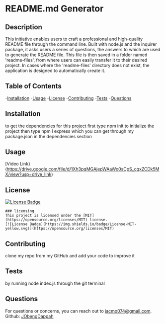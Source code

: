 # README.md Generator

## Description

  This initiative enables users to craft a professional and high-quality README file through the command line. Built with node.js and the inquirer package, it asks users a series of questions, the answers to which are used to generate the README file. This file is then saved in a folder named 'readme-files', from where users can easily transfer it to their desired project. In cases where the 'readme-files' directory does not exist, the application is designed to automatically create it.

## Table of Contents

  -[Installation](#installation)
  -[Usage](#usage)
  -[License](#license)
  -[Contributing](#contributing)
  -[Tests](#tests)
  -[Questions](#questions)

## Installation

  to get the dependencies for this project first type npm init to initialize the project then type npm I express which you can get through my package.json in the dependencies section

## Usage

[Video Link}(https://drive.google.com/file/d/1Xh3pqMGAjepWAaWo0sCpS_cqxZCDk5MX/view?usp=drive_link)

## License

  [![License Badge](https://img.shields.io/badge/License-MIT-yellow.svg)](https://opensource.org/licenses/MIT)
  
    ### licensing
    This project is licensed under the [MIT](https://opensource.org/licenses/MIT) license.
    [![License Badge](https://img.shields.io/badge/License-MIT-yellow.svg)](https://opensource.org/licenses/MIT)

## Contributing

  clone my repo from my GitHub and add your code to improve it

## Tests

  by running node index.js through the git terminal

## Questions

  For questions or concerns, you can reach out to <jacmo074@gmail.com>.
  Github: [JObengDappah](https://github.com/JObengDappah)
